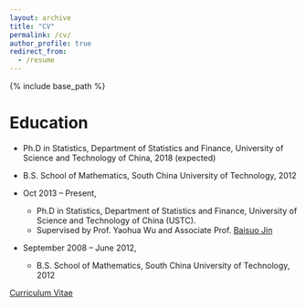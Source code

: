 ```yaml
---
layout: archive
title: "CV"
permalink: /cv/
author_profile: true
redirect_from:
  - /resume
---
```


{% include base_path %}

Education
======
* Ph.D in Statistics, Department of Statistics and Finance, University of Science and Technology of China, 2018 (expected)
* B.S. School of Mathematics, South China University of Technology, 2012


* Oct 2013 – Present, 
  * Ph.D in Statistics, Department of Statistics and Finance, University of Science and Technology of China (USTC).
  * Supervised by Prof. Yaohua Wu and Associate Prof. [Baisuo Jin](http://staff.ustc.edu.cn/~jbs)
* September 2008 – June 2012,
  * B.S. School of Mathematics, South China University of Technology, 2012

[Curriculum Vitae](https://liygCR.github.io/CV/LiYaguang_CV.pdf)
